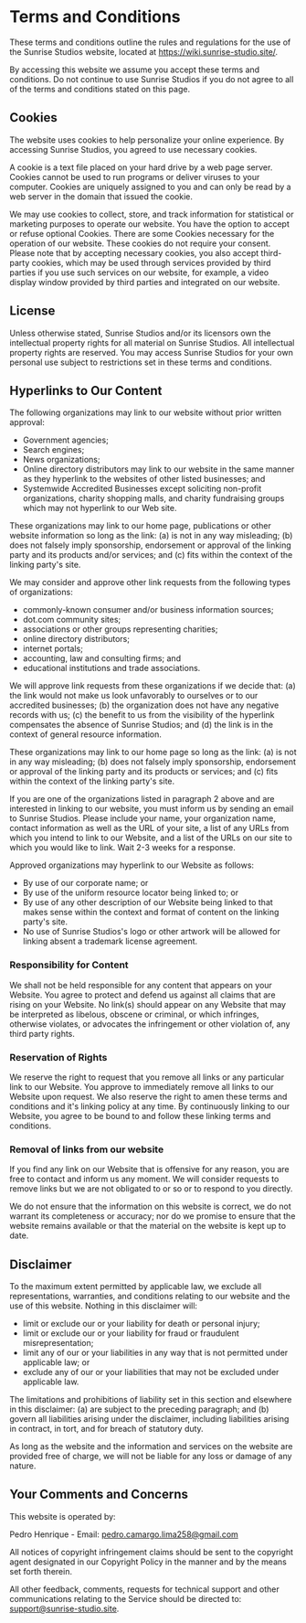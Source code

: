# Terms and Conditions
These terms and conditions outline the rules and regulations for the use of the Sunrise Studios website, located at https://wiki.sunrise-studio.site/.

By accessing this website we assume you accept these terms and conditions. Do not continue to use Sunrise Studios if you do not agree to all of the terms and conditions stated on this page.

## Cookies
The website uses cookies to help personalize your online experience. By accessing Sunrise Studios, you agreed to use necessary cookies.

A cookie is a text file placed on your hard drive by a web page server. Cookies cannot be used to run programs or deliver viruses to your computer. Cookies are uniquely assigned to you and can only be read by a web server in the domain that issued the cookie.

We may use cookies to collect, store, and track information for statistical or marketing purposes to operate our website. You have the option to accept or refuse optional Cookies. There are some Cookies necessary for the operation of our website. These cookies do not require your consent. Please note that by accepting necessary cookies, you also accept third-party cookies, which may be used through services provided by third parties if you use such services on our website, for example, a video display window provided by third parties and integrated on our website.

## License
Unless otherwise stated, Sunrise Studios and/or its licensors own the intellectual property rights for all material on Sunrise Studios. All intellectual property rights are reserved. You may access Sunrise Studios for your own personal use subject to restrictions set in these terms and conditions.

## Hyperlinks to Our Content
The following organizations may link to our website without prior written approval:

- Government agencies;
- Search engines;
- News organizations;
- Online directory distributors may link to our website in the same manner as they hyperlink to the websites of other listed businesses; and
- Systemwide Accredited Businesses except soliciting non-profit organizations, charity shopping malls, and charity fundraising groups which may not hyperlink to our Web site.

These organizations may link to our home page, publications or other website information so long as the link: (a) is not in any way misleading; (b) does not falsely imply sponsorship, endorsement or approval of the linking party and its products and/or services; and (c) fits within the context of the linking party's site.

We may consider and approve other link requests from the following types of organizations:

- commonly-known consumer and/or business information sources;
- dot.com community sites;
- associations or other groups representing charities;
- online directory distributors;
- internet portals;
- accounting, law and consulting firms; and
- educational institutions and trade associations.

We will approve link requests from these organizations if we decide that: (a) the link would not make us look unfavorably to ourselves or to our accredited businesses; (b) the organization does not have any negative records with us; (c) the benefit to us from the visibility of the hyperlink compensates the absence of Sunrise Studios; and (d) the link is in the context of general resource information.

These organizations may link to our home page so long as the link: (a) is not in any way misleading; (b) does not falsely imply sponsorship, endorsement or approval of the linking party and its products or services; and (c) fits within the context of the linking party's site.

If you are one of the organizations listed in paragraph 2 above and are interested in linking to our website, you must inform us by sending an email to Sunrise Studios. Please include your name, your organization name, contact information as well as the URL of your site, a list of any URLs from which you intend to link to our Website, and a list of the URLs on our site to which you would like to link. Wait 2-3 weeks for a response.

Approved organizations may hyperlink to our Website as follows:

- By use of our corporate name; or
- By use of the uniform resource locator being linked to; or
- By use of any other description of our Website being linked to that makes sense within the context and format of content on the linking party's site.
- No use of Sunrise Studios's logo or other artwork will be allowed for linking absent a trademark license agreement.

### Responsibility for Content
We shall not be held responsible for any content that appears on your Website. You agree to protect and defend us against all claims that are rising on your Website. No link(s) should appear on any Website that may be interpreted as libelous, obscene or criminal, or which infringes, otherwise violates, or advocates the infringement or other violation of, any third party rights.

### Reservation of Rights
We reserve the right to request that you remove all links or any particular link to our Website. You approve to immediately remove all links to our Website upon request. We also reserve the right to amen these terms and conditions and it's linking policy at any time. By continuously linking to our Website, you agree to be bound to and follow these linking terms and conditions.

### Removal of links from our website
If you find any link on our Website that is offensive for any reason, you are free to contact and inform us any moment. We will consider requests to remove links but we are not obligated to or so or to respond to you directly.

We do not ensure that the information on this website is correct, we do not warrant its completeness or accuracy; nor do we promise to ensure that the website remains available or that the material on the website is kept up to date.

## Disclaimer
To the maximum extent permitted by applicable law, we exclude all representations, warranties, and conditions relating to our website and the use of this website. Nothing in this disclaimer will:

- limit or exclude our or your liability for death or personal injury;
- limit or exclude our or your liability for fraud or fraudulent misrepresentation;
- limit any of our or your liabilities in any way that is not permitted under applicable law; or
- exclude any of our or your liabilities that may not be excluded under applicable law.

The limitations and prohibitions of liability set in this section and elsewhere in this disclaimer: (a) are subject to the preceding paragraph; and (b) govern all liabilities arising under the disclaimer, including liabilities arising in contract, in tort, and for breach of statutory duty.

As long as the website and the information and services on the website are provided free of charge, we will not be liable for any loss or damage of any nature.

## Your Comments and Concerns
This website is operated by:

Pedro Henrique - Email: pedro.camargo.lima258@gmail.com

All notices of copyright infringement claims should be sent to the copyright agent designated in our Copyright Policy in the manner and by the means set forth therein.

All other feedback, comments, requests for technical support and other communications relating to the Service should be directed to: support@sunrise-studio.site.